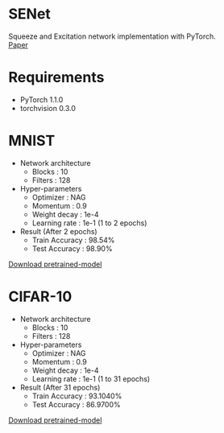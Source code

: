 # SENet
Squeeze and Excitation network implementation with PyTorch.  
[Paper](https://arxiv.org/abs/1709.01507)  

# Requirements
* PyTorch 1.1.0
* torchvision 0.3.0

# MNIST
* Network architecture
	* Blocks : 10
	* Filters : 128
* Hyper-parameters
	* Optimizer : NAG
	* Momentum : 0.9
	* Weight decay : 1e-4
	* Learning rate : 1e-1 (1 to 2 epochs)
* Result (After 2 epochs)
	* Train Accuracy : 98.54%
	* Test Accuracy : 98.90%
  
[Download pretrained-model](https://github.com/JYPark09/SENet-PyTorch/releases/tag/MNIST)

# CIFAR-10  
* Network architecture
	* Blocks : 10
	* Filters : 128
* Hyper-parameters
	* Optimizer : NAG
	* Momentum : 0.9
	* Weight decay : 1e-4
	* Learning rate : 1e-1 (1 to 31 epochs)
* Result (After 31 epochs)
	* Train Accuracy : 93.1040%
	* Test Accuracy : 86.9700%
  
[Download pretrained-model](https://github.com/JYPark09/SENet-PyTorch/releases/tag/CIFAR-10)
